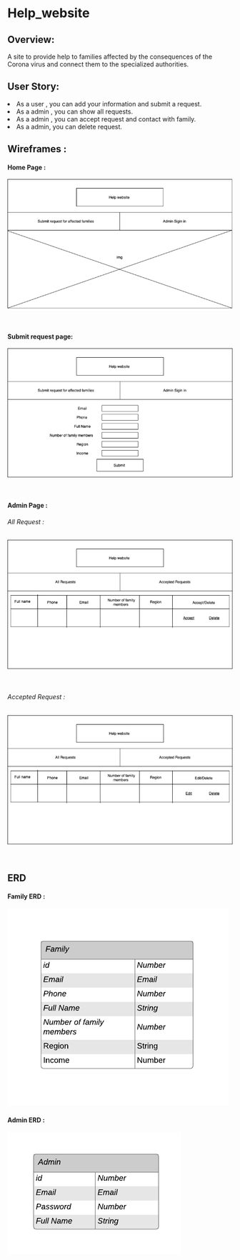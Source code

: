 # Help_website

## Overview:

A site to provide help to families affected by the consequences of the Corona virus and connect them to the specialized authorities.

## User Story:
<li>As a user , you can add your information and submit a request.

<li> As a admin , you can show all requests.
<li> As a admin , you can accept request and contact with family. 
<li>As a admin, you can delete request.

## Wireframes :

#### Home Page :

![home_page](imgs/home_page.png)

<br>

#### Submit request page:
![home_page](imgs/submit_requist_page.png)

<br>

#### Admin Page :

###### All Request :
![all_request_page](imgs/all_request_page.png)

<br>

###### Accepted Request :
![accepted_request_page](imgs/accepted_request_page.png)

<br>

## ERD 

#### Family ERD :
![family_page](imgs/family_erd.png)

#### Admin ERD :
![admin_page](imgs/admin_erd.png)